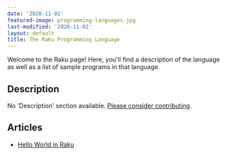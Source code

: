 ```yaml
---
date: '2020-11-02'
featured-image: programming-languages.jpg
last-modified: '2020-11-02'
layout: default
title: The Raku Programming Language
---
```


Welcome to the Raku page! Here, you'll find a description of the language as well as a list of sample programs in that language.

## Description

No 'Description' section available. [Please consider contributing](https://github.com/TheRenegadeCoder/sample-programs-website).

## Articles

- [Hello World in Raku](https://sampleprograms.io/projects/hello-world/raku)